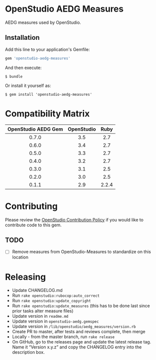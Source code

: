 # OpenStudio AEDG Measures 

AEDG measures used by OpenStudio.

## Installation

Add this line to your application's Gemfile:

```ruby
gem 'openstudio-aedg-measures'
```

And then execute:

    $ bundle

Or install it yourself as:

    $ gem install 'openstudio-aedg-measures'

# Compatibility Matrix

|OpenStudio AEDG Gem|OpenStudio|Ruby|
|:--------------:|:----------:|:--------:|
| 0.7.0 | 3.5      | 2.7    |
| 0.6.0 | 3.4      | 2.7    |
| 0.5.0 | 3.3      | 2.7    |
| 0.4.0 | 3.2      | 2.7    |
| 0.3.0 | 3.1      | 2.5    |
| 0.2.0  | 3.0      | 2.5    |
| 0.1.1 | 2.9     | 2.2.4    |

# Contributing 

Please review the [OpenStudio Contribution Policy](https://openstudio.net/openstudio-contribution-policy) if you would like to contribute code to this gem.

## TODO

- [ ] Remove measures from OpenStudio-Measures to standardize on this location

# Releasing

* Update CHANGELOG.md
* Run `rake openstudio:rubocop:auto_correct`
* Run `rake openstudio:update_copyright`
* Run `rake openstudio:update_measures` (this has to be done last since prior tasks alter measure files)
* Update version in `readme.md`
* Update version in `openstudio-aedg.gemspec`
* Update version in `/lib/openstudio/aedg_measures/version.rb`
* Create PR to master, after tests and reviews complete, then merge
* Locally - from the master branch, run `rake release`
* On GitHub, go to the releases page and update the latest release tag. Name it “Version x.y.z” and copy the CHANGELOG entry into the description box.


